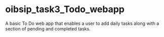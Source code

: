 # oibsip_task3_Todo_webapp
A basic To Do web app that enables a user to add daily tasks along with a section of pending and completed tasks.
